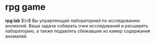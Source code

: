 # rpg game
 **rpg lab** $\n$
    Вы управляющий лабораторией по исследованию аномалий.
 Ваша задача собирать очки исследований и расширять лабораторию, а также подавлять сбежавшие из камер содержания аномалий.